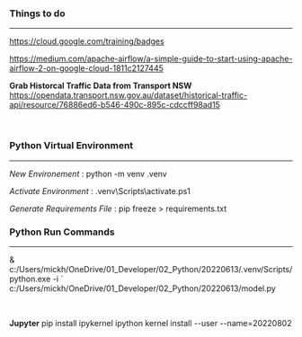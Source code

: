 
### Things to do

___

https://cloud.google.com/training/badges

https://medium.com/apache-airflow/a-simple-guide-to-start-using-apache-airflow-2-on-google-cloud-1811c2127445

**Grab Historcal Traffic Data from Transport NSW**
https://opendata.transport.nsw.gov.au/dataset/historical-traffic-api/resource/76886ed6-b546-490c-895c-cdccff98ad15

&nbsp;

### Python Virtual Environment

---

*New Environement* : python -m venv .venv

*Activate Environment* : .venv\Scripts\activate.ps1

*Generate Requirements File* : pip freeze > requirements.txt 

### Python Run Commands

---

& c:/Users/mickh/OneDrive/01_Developer/02_Python/20220613/.venv/Scripts/python.exe -i `
c:/Users/mickh/OneDrive/01_Developer/02_Python/20220613/model.py

&nbsp;


**Jupyter**
pip install ipykernel
ipython kernel install --user --name=20220802

